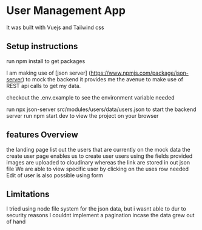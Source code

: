 # User Management App

It was built with Vuejs and Tailwind css

## Setup instructions

run npm install to get packages

I am making use of [json server] (https://www.npmjs.com/package/json-server) to mock the backend
it provides me the avenue to make use of REST api calls to get my data.

checkout the .env.example to see the environment variable needed

run npx json-server src/modules/users/data/users.json to start the backend server
run npm start dev to view the project on your browser


## features Overview

the landing page list out the users that are currently on the mock data
the create user page enables us to create user users using the fields provided
images are uploaded to cloudinary whereas the link are stored in out json file
We are able to view specific user by clicking on the uses row needed
Edit of user is also possible using form

## Limitations

I tried using node file system for the json data, but i wasnt able to dur to security reasons
I couldnt implement a pagination incase the data grew out of hand